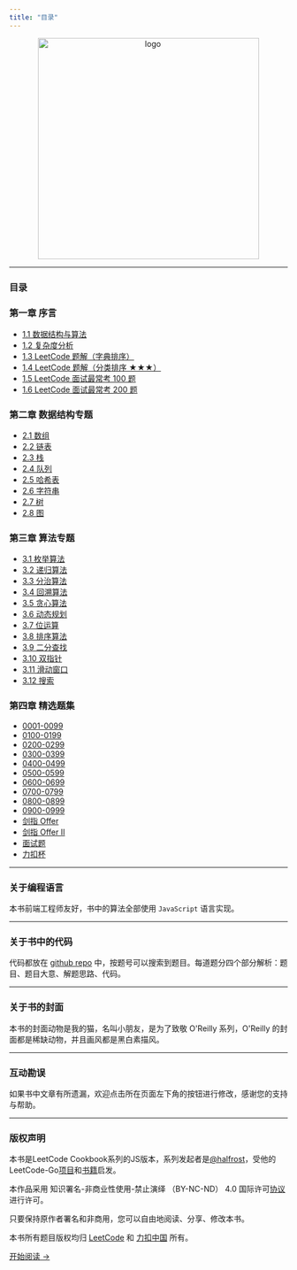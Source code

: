 ```yaml
---
title: "目录"
---
```


<p align="center">
  <img src="http://mat1.gtimg.com/www/js/news/leetcode-js-logo.png" alt="logo" height="400"/>
</p>

---

### 目录

### 第一章 序言
- [1.1 数据结构与算法](./outline/0_table)
- [1.2 复杂度分析](./outline/1_complexity)
- [1.3 LeetCode 题解（字典排序）](./outline/2_solution_list)
- [1.4 LeetCode 题解（分类排序 ★★★）](./outline/3_categories_list)
- [1.5 LeetCode 面试最常考 100 题](./outline/4_interview_100_list)
- [1.6 LeetCode 面试最常考 200 题](./outline/5_interview_200_list)

### 第二章 数据结构专题
- [2.1 数组](./ds/0_array)
- [2.2 链表](./ds/1_linked_list)
- [2.3 栈](./ds/2_stack)
- [2.4 队列](./ds/3_queue)
- [2.5 哈希表](./ds/4_hash_table)
- [2.6 字符串](./ds/5_string)
- [2.7 树](./ds/6_tree)
- [2.8 图](./ds/7_graph)

### 第三章 算法专题
- [3.1 枚举算法](./algorithm/0_enumeration)
- [3.2 递归算法](./algorithm/1_recursion)
- [3.3 分治算法](./algorithm/2_divide_conquer)
- [3.4 回溯算法](./algorithm/3_backtracking)
- [3.5 贪心算法](./algorithm/4_greed)
- [3.6 动态规划](./algorithm/5_dynamic_programming)
- [3.7 位运算](./algorithm/6_bit)
- [3.8 排序算法](./algorithm/7_sort)
- [3.9 二分查找](./algorithm/8_binary_search)
- [3.10 双指针](./algorithm/9_two_pointer)
- [3.11 滑动窗口](./algorithm/10_slide_window)
- [3.12 搜索](./algorithm/11_search)
  
### 第四章 精选题集
- [0001-0099](./solution/0001-0099)
- [0100-0199](./solution/0100-0199)
- [0200-0299](./solution/0200-0299)
- [0300-0399](./solution/0300-0399)
- [0400-0499](./solution/0400-0499)
- [0500-0599](./solution/0500-0599)
- [0600-0699](./solution/0600-0699)
- [0700-0799](./solution/0700-0799)
- [0800-0899](./solution/0800-0899)
- [0900-0999](./solution/0900-0999)
- [剑指 Offer](./solution/Offer)
- [剑指 Offer II](./solution/Offer-II)
- [面试题](./solution/Interviews)
- [力扣杯](./solution/LCP)


---

### 关于编程语言

本书前端工程师友好，书中的算法全部使用 `JavaScript` 语言实现。

---

### 关于书中的代码

代码都放在 [github repo](https://github.com/2xiao/fe) 中，按题号可以搜索到题目。每道题分四个部分解析：题目、题目大意、解题思路、代码。

---

### 关于书的封面

本书的封面动物是我的猫，名叫小朋友，是为了致敬 O'Reilly 系列，O'Reilly 的封面都是稀缺动物，并且画风都是黑白素描风。

---

### 互动勘误

如果书中文章有所遗漏，欢迎点击所在页面左下角的按钮进行修改，感谢您的支持与帮助。

---

### 版权声明

本书是LeetCode Cookbook系列的JS版本，系列发起者是[@halfrost](https://github.com/halfrost)，受他的LeetCode-Go[项目](https://github.com/halfrost/LeetCode-Go)和[书籍](https://books.halfrost.com/leetcode/)启发。

本作品采用 知识署名-非商业性使用-禁止演绎 （BY-NC-ND） 4.0 国际许可[协议](https://creativecommons.org/licenses/by-nc-nd/4.0/legalcode.zh-Hans) 进行许可。

只要保持原作者署名和非商用，您可以自由地阅读、分享、修改本书。

本书所有题目版权均归 [LeetCode](https://leetcode.com/) 和 [力扣中国](https://leetcode-cn.com/) 所有。

[开始阅读 ->](./outline/0_table)
